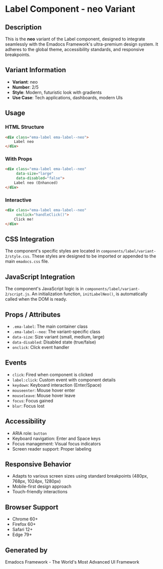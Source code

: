 # Label Component - neo Variant

## Description
This is the **neo** variant of the Label component, designed to integrate seamlessly with the Emadocs Framework's ultra-premium design system. It adheres to the global theme, accessibility standards, and responsive breakpoints.

## Variant Information
- **Variant**: neo
- **Number**: 2/5
- **Style**: Modern, futuristic look with gradients
- **Use Case**: Tech applications, dashboards, modern UIs

## Usage

### HTML Structure
```html
<div class="ema-label ema-label--neo">
    Label neo
</div>
```

### With Props
```html
<div class="ema-label ema-label--neo" 
     data-size="large" 
     data-disabled="false">
    Label neo (Enhanced)
</div>
```

### Interactive
```html
<div class="ema-label ema-label--neo" 
     onclick="handleClick()">
    Click me!
</div>
```

## CSS Integration
The component's specific styles are located in `components/label/variant-2/style.css`. These styles are designed to be imported or appended to the main `emadocs.css` file.

## JavaScript Integration
The component's JavaScript logic is in `components/label/variant-2/script.js`. An initialization function, `initLabelNeo()`, is automatically called when the DOM is ready.

## Props / Attributes
- `.ema-label`: The main container class
- `.ema-label--neo`: The variant-specific class
- `data-size`: Size variant (small, medium, large)
- `data-disabled`: Disabled state (true/false)
- `onclick`: Click event handler

## Events
- `click`: Fired when component is clicked
- `label:click`: Custom event with component details
- `keydown`: Keyboard interaction (Enter/Space)
- `mouseenter`: Mouse hover enter
- `mouseleave`: Mouse hover leave
- `focus`: Focus gained
- `blur`: Focus lost

## Accessibility
- ARIA role: `button`
- Keyboard navigation: Enter and Space keys
- Focus management: Visual focus indicators
- Screen reader support: Proper labeling

## Responsive Behavior
- Adapts to various screen sizes using standard breakpoints (480px, 768px, 1024px, 1280px)
- Mobile-first design approach
- Touch-friendly interactions

## Browser Support
- Chrome 60+
- Firefox 60+
- Safari 12+
- Edge 79+

## Generated by
Emadocs Framework - The World's Most Advanced UI Framework
